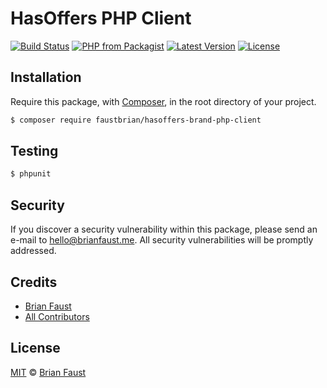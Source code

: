 # HasOffers PHP Client

[![Build Status](https://img.shields.io/travis/faustbrian/HasOffers-Brand-PHP-Client/master.svg?style=flat-square)](https://travis-ci.org/faustbrian/HasOffers-Brand-PHP-Client)
[![PHP from Packagist](https://img.shields.io/packagist/php-v/faustbrian/HasOffers-Brand-php-client.svg?style=flat-square)]()
[![Latest Version](https://img.shields.io/github/release/faustbrian/HasOffers-Brand-PHP-Client.svg?style=flat-square)](https://github.com/faustbrian/HasOffers-Brand-PHP-Client/releases)
[![License](https://img.shields.io/packagist/l/faustbrian/HasOffers-Brand-PHP-Client.svg?style=flat-square)](https://packagist.org/packages/faustbrian/HasOffers-Brand-PHP-Client)

## Installation

Require this package, with [Composer](https://getcomposer.org/), in the root directory of your project.

```bash
$ composer require faustbrian/hasoffers-brand-php-client
```

## Testing

``` bash
$ phpunit
```

## Security

If you discover a security vulnerability within this package, please send an e-mail to hello@brianfaust.me. All security vulnerabilities will be promptly addressed.

## Credits

- [Brian Faust](https://github.com/faustbrian)
- [All Contributors](../../contributors)

## License

[MIT](LICENSE) © [Brian Faust](https://brianfaust.me)
